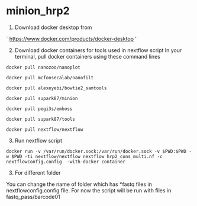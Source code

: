 # minion_hrp2

1. Download docker desktop from

` https://www.docker.com/products/docker-desktop '

2. Download docker containers for tools used in nextflow script
   In your terminal, pull docker containers using these command lines

` docker pull nanozoo/nanoplot `

` docker pull mcfonsecalab/nanofilt `

` docker pull alexeyebi/bowtie2_samtools `

` docker pull supark87/minion `

` docker pull pegi3s/emboss `

` docker pull supark87/tools `

` docker pull nextflow/nextflow `


3. Run nextflow script

` docker run -v /var/run/docker.sock:/var/run/docker.sock -v $PWD:$PWD -w $PWD -ti nextflow/nextflow nextflow hrp2_cons_multi.nf -c nextflowconfig.config  -with-docker container `

3. For different folder

You can change the name of folder which has *fastq files in nextflowconfig.config file. 
For now the script will be run with files in fastq_pass/barcode01
